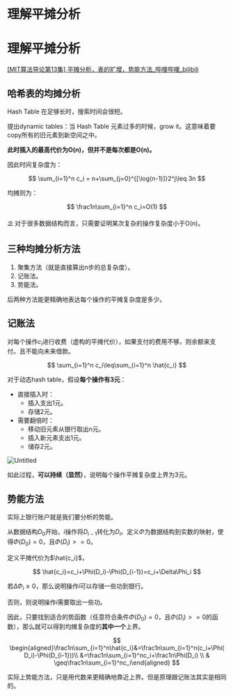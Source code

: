 # 理解平摊分析

# 理解平摊分析

[[MIT算法导论第13集] 平摊分析，表的扩增，势能方法_哔哩哔哩_bilibili](https://www.bilibili.com/video/BV1A4411a7pf?spm_id_from=333.337.search-card.all.click)

## 哈希表的均摊分析

Hash Table 在足够长时，搜索时间会很短。

提出dynamic tables：当 Hash Table 元素过多的时候，grow it。这意味着要copy所有的旧元素到新空间之中。

**此时插入的最高代价为O(n)，但并不是每次都是O(n)。**

因此时间复杂度为：

$$
\sum_{i=1}^n c_i = n+\sum_{j=0}^{[\log(n-1)]}2^j\leq 3n
$$

均摊则为：

$$
\frac1n\sum_{i=1}^n c_i=O(1)
$$

<aside>
⛱️ 对于很多数据结构而言，只需要证明某次复杂的操作复杂度小于O(n)。

</aside>

## 三种均摊分析方法

1. 聚集方法（就是直接算出n步的总复杂度）。
2. 记账法。
3. 势能法。

后两种方法能更精确地表达每个操作的平摊复杂度是多少。

## 记账法

对每个操作$c_i$进行收费（虚构的平摊代价），如果支付的费用不够，则余额来支付。且不能向未来借款。

$$
\sum_{i=1}^n c_i\leq\sum_{i=1}^n \hat{c_i}
$$

对于动态hash table，假设**每个操作有3元**：

- 直接插入时：
    - 插入支出1元。
    - 存储2元。
- 需要翻倍时：
    - 移动旧元素从银行取出n元。
    - 插入新元素支出1元。
    - 储存2元。

![Untitled](http://brucemarkdown.top/images/%E7%90%86%E8%A7%A3%E5%B9%B3%E6%91%8A%E5%88%86%E6%9E%90%207a26c/Untitled.png)

如此过程，**可以持续（显然）**，说明每个操作平摊复杂度上界为3元。

## 势能方法

实际上银行账户就是我们要分析的势能。

从数据结构$D_0$开始，$i$操作将$D_{i-1}$转化为$D_i$。定义$\Phi$为数据结构到实数的映射，使得$\Phi(D_0)=0$，且$\Phi(D_i)>=0$。

定义平摊代价为$\hat{c_i}$，

$$
\hat{c_i}=c_i+\Phi(D_i)-\Phi(D_{i-1})=c_i+\Delta\Phi_i
$$

若$\Delta\Phi_i\geq0$，那么说明操作$i$可以存储一些功到银行。

否则，则说明操作$i$需要取出一些功。

因此，只要找到适合的势函数（任意符合条件$\Phi(D_0)=0$，且$\Phi(D_i)>=0$的函数），那么就可以得到均摊复杂度的**其中一个**上界。

$$
\begin{aligned}\frac1n\sum_{i=1}^n\hat{c_i}&=\frac1n\sum_{i=1}^n(c_i+\Phi(D_i)-\Phi(D_{i-1}))\\ &=\frac1n\sum_{i=1}^nc_i+\frac1n\Phi(D_i) \\ & \geq\frac1n\sum_{i=1}^nc_i\end{aligned}
$$

实际上势能方法，只是用代数来更精确地靠近上界。但是原理跟记账法其实是相同的。

